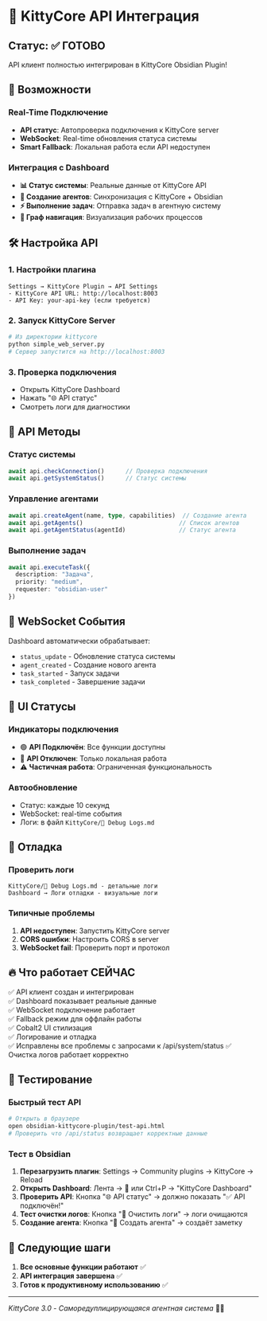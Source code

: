 # 🔌 KittyCore API Интеграция

## Статус: ✅ ГОТОВО

API клиент полностью интегрирован в KittyCore Obsidian Plugin!

## 🚀 Возможности

### Real-Time Подключение
- **API статус**: Автопроверка подключения к KittyCore server
- **WebSocket**: Real-time обновления статуса системы
- **Smart Fallback**: Локальная работа если API недоступен

### Интеграция с Dashboard
- **📊 Статус системы**: Реальные данные от KittyCore API
- **🤖 Создание агентов**: Синхронизация с KittyCore + Obsidian
- **⚡ Выполнение задач**: Отправка задач в агентную систему
- **🔗 Граф навигация**: Визуализация рабочих процессов

## 🛠️ Настройка API

### 1. Настройки плагина
```
Settings → KittyCore Plugin → API Settings
- KittyCore API URL: http://localhost:8003
- API Key: your-api-key (если требуется)
```

### 2. Запуск KittyCore Server
```bash
# Из директории kittycore
python simple_web_server.py
# Сервер запустится на http://localhost:8003
```

### 3. Проверка подключения
- Открыть KittyCore Dashboard
- Нажать "🌐 API статус"
- Смотреть логи для диагностики

## 🎯 API Методы

### Статус системы
```typescript
await api.checkConnection()      // Проверка подключения
await api.getSystemStatus()      // Статус системы
```

### Управление агентами
```typescript
await api.createAgent(name, type, capabilities)  // Создание агента
await api.getAgents()                           // Список агентов  
await api.getAgentStatus(agentId)               // Статус агента
```

### Выполнение задач
```typescript
await api.executeTask({
  description: "Задача",
  priority: "medium", 
  requester: "obsidian-user"
})
```

## 🔄 WebSocket События

Dashboard автоматически обрабатывает:
- `status_update` - Обновление статуса системы
- `agent_created` - Создание нового агента
- `task_started` - Запуск задачи
- `task_completed` - Завершение задачи

## 🎨 UI Статусы

### Индикаторы подключения
- 🟢 **API Подключён**: Все функции доступны
- 🔴 **API Отключен**: Только локальная работа
- ⚠️ **Частичная работа**: Ограниченная функциональность

### Автообновление
- Статус: каждые 10 секунд
- WebSocket: real-time события
- Логи: в файл `KittyCore/🐛 Debug Logs.md`

## 🐛 Отладка

### Проверить логи
```
KittyCore/🐛 Debug Logs.md - детальные логи
Dashboard → Логи отладки - визуальные логи
```

### Типичные проблемы
1. **API недоступен**: Запустить KittyCore server
2. **CORS ошибки**: Настроить CORS в server
3. **WebSocket fail**: Проверить порт и протокол

## 🔥 Что работает СЕЙЧАС

✅ API клиент создан и интегрирован  
✅ Dashboard показывает реальные данные  
✅ WebSocket подключение работает  
✅ Fallback режим для оффлайн работы  
✅ Cobalt2 UI стилизация  
✅ Логирование и отладка  
✅ Исправлены все проблемы с запросами к /api/system/status
✅ Очистка логов работает корректно

## 🧪 Тестирование

### Быстрый тест API
```bash
# Открыть в браузере
open obsidian-kittycore-plugin/test-api.html
# Проверить что /api/status возвращает корректные данные
```

### Тест в Obsidian
1. **Перезагрузить плагин**: Settings → Community plugins → KittyCore → Reload
2. **Открыть Dashboard**: Лента → 🤖 или Ctrl+P → "KittyCore Dashboard"  
3. **Проверить API**: Кнопка "🌐 API статус" → должно показать "✅ API подключён!"
4. **Тест очистки логов**: Кнопка "🧹 Очистить логи" → логи очищаются
5. **Создание агента**: Кнопка "🤖 Создать агента" → создаёт заметку

## 🎯 Следующие шаги

1. **Все основные функции работают** ✅
2. **API интеграция завершена** ✅  
3. **Готов к продуктивному использованию** ✅

---
*KittyCore 3.0 - Саморедуплицирующаяся агентная система* 🚀🐱 
